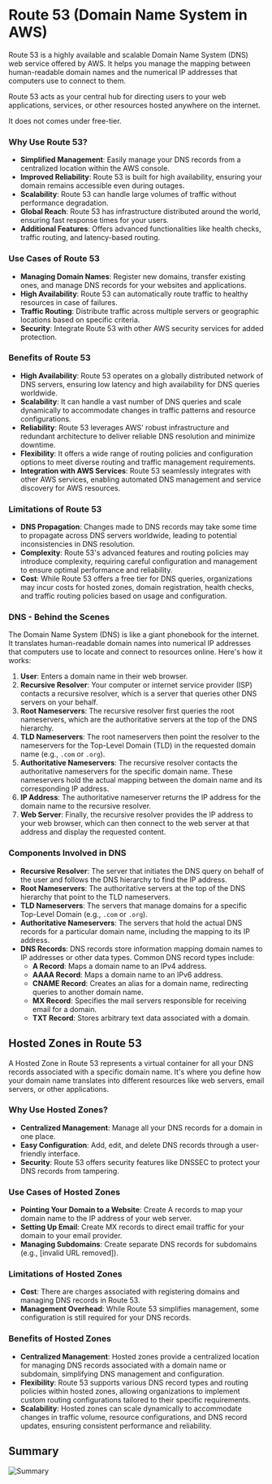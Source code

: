 # Route 53 (Domain Name System in AWS)

Route 53 is a highly available and scalable Domain Name System (DNS) web service offered by AWS. It helps you manage the mapping between human-readable domain names and the numerical IP addresses that computers use to connect to them. 

Route 53 acts as your central hub for directing users to your web applications, services, or other resources hosted anywhere on the internet.

It does not comes under free-tier.

### Why Use Route 53?
* **Simplified Management**: Easily manage your DNS records from a centralized location within the AWS console.
* **Improved Reliability**: Route 53 is built for high availability, ensuring your domain remains accessible even during outages.
* **Scalability**: Route 53 can handle large volumes of traffic without performance degradation.
* **Global Reach**: Route 53 has infrastructure distributed around the world, ensuring fast response times for your users.
* **Additional Features**: Offers advanced functionalities like health checks, traffic routing, and latency-based routing.

### Use Cases of Route 53
* **Managing Domain Names**: Register new domains, transfer existing ones, and manage DNS records for your websites and applications.
* **High Availability**: Route 53 can automatically route traffic to healthy resources in case of failures.
* **Traffic Routing**: Distribute traffic across multiple servers or geographic locations based on specific criteria.
* **Security**: Integrate Route 53 with other AWS security services for added protection.

### Benefits of Route 53
* **High Availability**: Route 53 operates on a globally distributed network of DNS servers, ensuring low latency and high availability for DNS queries worldwide.
* **Scalability**: It can handle a vast number of DNS queries and scale dynamically to accommodate changes in traffic patterns and resource configurations.
* **Reliability**: Route 53 leverages AWS' robust infrastructure and redundant architecture to deliver reliable DNS resolution and minimize downtime.
* **Flexibility**: It offers a wide range of routing policies and configuration options to meet diverse routing and traffic management requirements.
* **Integration with AWS Services**: Route 53 seamlessly integrates with other AWS services, enabling automated DNS management and service discovery for AWS resources.

### Limitations of Route 53
* **DNS Propagation**: Changes made to DNS records may take some time to propagate across DNS servers worldwide, leading to potential inconsistencies in DNS resolution.
* **Complexity**: Route 53's advanced features and routing policies may introduce complexity, requiring careful configuration and management to ensure optimal performance and reliability.
* **Cost**: While Route 53 offers a free tier for DNS queries, organizations may incur costs for hosted zones, domain registration, health checks, and traffic routing policies based on usage and configuration.

### DNS - Behind the Scenes
The Domain Name System (DNS) is like a giant phonebook for the internet. It translates human-readable domain names into numerical IP addresses that computers use to locate and connect to resources online. Here's how it works:

1. **User**: Enters a domain name in their web browser.
2. **Recursive Resolver**: Your computer or internet service provider (ISP) contacts a recursive resolver, which is a server that queries other DNS servers on your behalf.
3. **Root Nameservers**: The recursive resolver first queries the root nameservers, which are the authoritative servers at the top of the DNS hierarchy.
4. **TLD Nameservers**: The root nameservers then point the resolver to the nameservers for the Top-Level Domain (TLD) in the requested domain name (e.g., ``.com`` or ``.org``).
5. **Authoritative Nameservers**: The recursive resolver contacts the authoritative nameservers for the specific domain name. These nameservers hold the actual mapping between the domain name and its corresponding IP address.
6. **IP Address**: The authoritative nameserver returns the IP address for the domain name to the recursive resolver.
7. **Web Server**: Finally, the recursive resolver provides the IP address to your web browser, which can then connect to the web server at that address and display the requested content.

### Components Involved in DNS
* **Recursive Resolver**: The server that initiates the DNS query on behalf of the user and follows the DNS hierarchy to find the IP address.
* **Root Nameservers**: The authoritative servers at the top of the DNS hierarchy that point to the TLD nameservers.
* **TLD Nameservers**: The servers that manage domains for a specific Top-Level Domain (e.g., `.com` or `.org`).
* **Authoritative Nameservers**: The servers that hold the actual DNS records for a particular domain name, including the mapping to its IP address.
* **DNS Records**: DNS records store information mapping domain names to IP addresses or other data types. Common DNS record types include:
    * **A Record**: Maps a domain name to an IPv4 address.
    * **AAAA Record**: Maps a domain name to an IPv6 address.
    * **CNAME Record**: Creates an alias for a domain name, redirecting queries to another domain name.
    * **MX Record**: Specifies the mail servers responsible for receiving email for a domain.
    * **TXT Record**: Stores arbitrary text data associated with a domain.


## Hosted Zones in Route 53
A Hosted Zone in Route 53 represents a virtual container for all your DNS records associated with a specific domain name. It's where you define how your domain name translates into different resources like web servers, email servers, or other applications.

### Why Use Hosted Zones?
* **Centralized Management**: Manage all your DNS records for a domain in one place.
* **Easy Configuration**: Add, edit, and delete DNS records through a user-friendly interface.
* **Security**: Route 53 offers security features like DNSSEC to protect your DNS records from tampering.

### Use Cases of Hosted Zones
* **Pointing Your Domain to a Website**:  Create A records to map your domain name to the IP address of your web server.
* **Setting Up Email**: Create MX records to direct email traffic for your domain to your email provider.
* **Managing Subdomains**: Create separate DNS records for subdomains (e.g., [invalid URL removed]).

### Limitations of Hosted Zones
* **Cost**: There are charges associated with registering domains and managing DNS records in Route 53.
* **Management Overhead**: While Route 53 simplifies management, some configuration is still required for your DNS records.

### Benefits of Hosted Zones
* **Centralized Management**: Hosted zones provide a centralized location for managing DNS records associated with a domain name or subdomain, simplifying DNS management and configuration.
* **Flexibility**: Route 53 supports various DNS record types and routing policies within hosted zones, allowing organizations to implement custom routing configurations tailored to their specific requirements.
* **Scalability**: Hosted zones can scale dynamically to accommodate changes in traffic volume, resource configurations, and DNS record updates, ensuring consistent performance and reliability.

## Summary
![Summary](https://imgur.com/9Iz4mZw.png)
